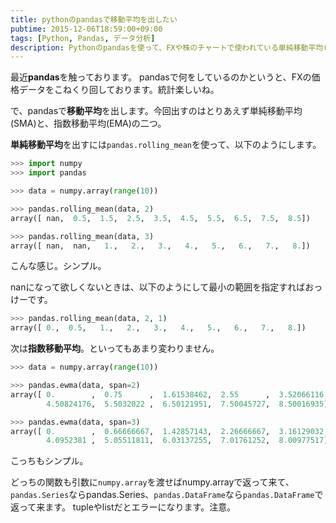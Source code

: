 ```yaml
---
title: pythonのpandasで移動平均を出したい
pubtime: 2015-12-06T18:59:00+09:00
tags: [Python, Pandas, データ分析]
description: Pythonのpandasを使って、FXや株のチャートで使われている単純移動平均(SMA)や指数移動平均(EMA)を算出する方法です。
---
```


最近**pandas**を触っております。
pandasで何をしているのかというと、FXの価格データをこねくり回しております。統計楽しいね。

で、pandasで**移動平均**を出します。今回出すのはとりあえず単純移動平均(SMA)と、指数移動平均(EMA)の二つ。

**単純移動平均**を出すには`pandas.rolling_mean`を使って、以下のようにします。
``` python
>>> import numpy
>>> import pandas

>>> data = numpy.array(range(10))

>>> pandas.rolling_mean(data, 2)
array([ nan,  0.5,  1.5,  2.5,  3.5,  4.5,  5.5,  6.5,  7.5,  8.5])

>>> pandas.rolling_mean(data, 3)
array([ nan,  nan,   1.,   2.,   3.,   4.,   5.,   6.,   7.,   8.])
```
こんな感じ。シンプル。

nanになって欲しくないときは、以下のようにして最小の範囲を指定すればおっけーです。
``` python
>>> pandas.rolling_mean(data, 2, 1)
array([ 0.,  0.5,   1.,   2.,   3.,   4.,   5.,   6.,   7.,   8.])
```

次は**指数移動平均**。といってもあまり変わりません。
``` python
>>> data = numpy.array(range(10))

>>> pandas.ewma(data, span=2)
array([ 0.        ,  0.75      ,  1.61538462,  2.55      ,  3.52066116,
        4.50824176,  5.5032022 ,  6.50121951,  7.50045727,  8.50016935])

>>> pandas.ewma(data, span=3)
array([ 0.        ,  0.66666667,  1.42857143,  2.26666667,  3.16129032,
        4.0952381 ,  5.05511811,  6.03137255,  7.01761252,  8.00977517])
```
こっちもシンプル。

どっちの関数も引数に`numpy.array`を渡せばnumpy.arrayで返って来て、`pandas.Series`ならpandas.Series、`pandas.DataFrame`なら`pandas.DataFrame`で返って来ます。
tupleやlistだとエラーになります。注意。
